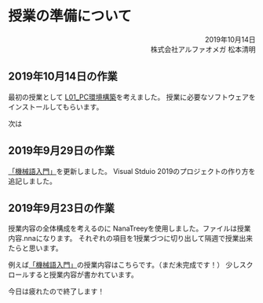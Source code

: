 # 授業の準備について


<div style="text-align: right;">
2019年10月14日<br>
株式会社アルファオメガ  松本清明
</div>

## 2019年10月14日の作業
最初の授業として [L01_PC環境構築](https://github.com/ki-matsumoto/learning/blob/develop/%E5%AD%A6%E7%94%9F%E3%81%AE%E3%82%AB%E3%83%AA%E3%82%AD%E3%83%A5%E3%83%A9%E3%83%A0/L01_PC%E7%92%B0%E5%A2%83%E6%A7%8B%E7%AF%89.md)を考えました。
授業に必要なソフトウェアをインストールしてもらいます。

次は


## 2019年9月29日の作業
[「機械語入門」](https://github.com/ki-matsumoto/learning/blob/develop/%E5%AD%A6%E7%94%9F%E3%81%AE%E3%82%AB%E3%83%AA%E3%82%AD%E3%83%A5%E3%83%A9%E3%83%A0/%E6%A9%9F%E6%A2%B0%E8%AA%9E%E5%85%A5%E9%96%80.md)を更新しました。
Visual Stduio 2019のプロジェクトの作り方を追記しました。


## 2019年9月23日の作業
授業内容の全体構成を考えるのに NanaTreeyを使用しました。ファイルは授業内容.nnaになります。
それぞれの項目を1授業づつに切り出して隔週で授業出来たらと思います。

例えば[「機械語入門」](https://github.com/ki-matsumoto/learning/blob/develop/%E5%AD%A6%E7%94%9F%E3%81%AE%E3%82%AB%E3%83%AA%E3%82%AD%E3%83%A5%E3%83%A9%E3%83%A0/%E6%A9%9F%E6%A2%B0%E8%AA%9E%E5%85%A5%E9%96%80.md)の授業内容はこちらです。（まだ未完成です！）
少しスクロールすると授業内容が書かれています。

今日は疲れたので終了します！
